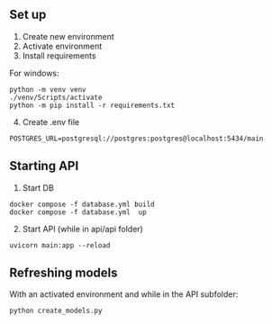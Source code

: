## Set up
1. Create new environment 
2. Activate environment
3. Install requirements

For windows:
```
python -m venv venv
./venv/Scripts/activate
python -m pip install -r requirements.txt
```

4. Create .env file
```
POSTGRES_URL=postgresql://postgres:postgres@localhost:5434/main
```

## Starting API
1. Start DB

```
docker compose -f database.yml build 
docker compose -f database.yml  up 
```
2. Start API (while in api/api folder)
```
uvicorn main:app --reload
```

## Refreshing models
With an activated environment and while in the API subfolder:
```
python create_models.py
```

